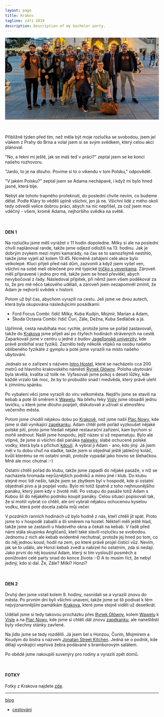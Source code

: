 ```yaml
---
layout: page
title: Krakov
tagline: září 2019
description: Description of my bachelor party.
---
```


![Krakov](images/traveling_2019_Krakov_image.jpg)

&nbsp;

Přibližně týden před tím, než měla být moje rozlučka se svobodou, jsem jel vlakem
z Prahy do Brna a volal jsem si se svým svědkem, který celou akci plánoval.

"No, a řekni mi ještě, jak se máš teď v práci?" zeptal jsem se ke konci našeho rozhovoru.

"Jardo, to je na dlouho. Povíme si to o víkendu v tom Polsku," odpověděl.

"V jakém Polsku?" zeptal jsem se Adama nechápavě, i když mi bylo hned jasné, která bije.

Nebýt ale tohoto trapného prořeknutí, do poslední chvíle nevím, co budeme dělat.
Podle Kláry to věděli úplně všichni, jen já ne. Všichni lidé z mého okolí tedy
odvedli velice dobrou práci, abych na nic nepřišel, za což jsem moc vděčný -
všem, kromě Adama, nejhoršího svědka na světě.

&nbsp;

#### DEN 1

Na rozlučku jsme měli vyrážet v 11 hodin dopoledne. Milky si ale na poslední chvíli
naplánoval rande, takže jsme odjezd odložili na 13. hodinu. Jak je dobrým zvykem
mezi mými kamarády, na čas se to samozřejmě nestihlo, takže jsme vyjeli až
kolem 13:45. Nicméně zahájení celé akce bylo velkolepé. Kluci přijeli před náš
dům, zazvonili a když jsem vyšel ven, všichni na sobě meli oblečené pro mě
typické [tričko s veverkama](https://www.bastard.cz/potisky/veverky/). Zároveň
měli připravené i jedno pro mě, takže jsem se hned převlékl, abych nevybočoval z řady.
Následoval přípitek, při němž jsem všem poděkoval za to, že pro mě něco takového
udělali, a zároveň jsem nezapomněl zmínit, že Adam je nejhorší svědek v historii.

Potom už byl čas, abychom vyrazili na cestu. Jeli jsme ve dvou autech, která byla
okupována následujícími posádkami:

- Ford Focus Combi: řidič Milky, Kuba Kudýn, Mojmír, Marian a Adam,
- Škoda Octavia Combi: řidič Čuri, Zále, Dežna, Kuba Sedláček a já.

Upřímně, cesta neubíhala moc rychle, protože jsme se pořád zastavovali, takže
do [Krakova](https://cs.wikipedia.org/wiki/Krakov) jsme přijeli asi po čtyřech
hodinách strávených na cestě. Zaparkovali jsme v centru u jedné z budov
[Jagellonské univerzity](https://en.uj.edu.pl/en_GB/start),
kde právě probíhal sraz fyziků. Zaznělo tedy několik vtípků na osobu našeho
oblíbeného fyzikáře z gymplu a poté jsme vyrazili na místo našeho ubytování.

Jednalo se o zařízení s názvem [Intro Hostel](https://www.booking.com/hotel/pl/intro-hostel-krakow.cs.html),
které se nacházelo cca 200 metrů od hlavního krakovského náměstí [Rynek Główny](https://cs.wikipedia.org/wiki/Krakovsk%C3%BD_rynek).
Poloha ubytování byla skvělá, kvalita už tolik ne. Vyfasovali jsme pokoj s deseti
lůžky, kde každé vrzalo tak moc, že by to probudilo snad i medvěda, který právě
ulehl k zimnímu spánku.

Po vybalení věcí jsme vyrazili do víru velkoměsta. Nejdřív jsme se stavili na kebab
a poté šli směrem k [Wawelu](https://cs.wikipedia.org/wiki/Wawel). Na břehu řeky
[Visly](https://cs.wikipedia.org/wiki/Visla) jsme obsadili jednu lavičku, u které
jsme dlouho popíjeli, diskutovali a užívali si atmosféru večerního města.

Potom jsme chodili nějakou dobu po [Krakově](https://cs.wikipedia.org/wiki/Krakov),
než jsme našli [Plac Nowy](https://pl.wikipedia.org/wiki/Plac_Nowy_w_Krakowie), kde
jsme si dali vynikající [zapékanku](https://cs.wikipedia.org/wiki/Zap%C3%A9kanka).
Adam chtěl poté pořád vyzkoušet nějaké polské pití, proto jsme hledali nějaké
restaurační zařízení, kam bychom si mohli sednout. Našli jsme hospodu, jejíž
název si už nepamatuju. Bylo ale vtipné, že jsme si všichni dali panáka
[nalewky](https://en.wikipedia.org/wiki/Soplica), slabé ochucené polské vodky, která
byla s příchutí [kdoulí](https://cs.wikipedia.org/wiki/Kdoulo%C5%88_obecn%C3%A1).
A vybral ji Adam - ano, kdo jiný. Já jsem měl v tu dobu chuť na sladké, takže jsem si objednal
ještě jablečný koláč, kvůli kterému se mi ostatní smáli, protože vypadal jako
hovno se šlehačkou. Mně ale moc chutnal :-)

Ostatní chtěli pořád do klubu, takže jsme zapadli do nějaké pasáže, v níž se
nacházela hromada nejrůznějších podniků a mimo jiné i klub. Do klubu stejně moc lidí nešlo,
takže jsem se zbytkem byl v hospodě, kde si ostatní objednali pivo a já popíjel vodu.
Bylo mi totiž špatně z toho nejhnusnějšího panáku, který jsem kdy v životě měl.
Po vstupu do pasáže totiž Adam s Kubou šli do nějakého podniku koupit panáky.
Celou situaci popisovali tak, že si mohli vybrat co chtěli, ale oni vybrali nějakou
ochucenou kyselou vodku, která poté docela zabila můj večer.

V pozdních ranních hodinách už bylo hodně z nás, kteří chtěli jít spát. Proto jsme
to v hospodě zabalili a šli směrem na hostel. Někteří měli ještě hlad, takže jsme se
zastavili u hladového okna a čekali na kebab. V řadě před námi
stála skupinka Angličanů, kteří také slavili rozlučku se svobodou. Jednomu z nich
ale kebab evidentně nechutnal, protože jej hned po tom, co do něj jednou kousl,
hodil na zem, po které právě projel čistící vůz. Nevím, jak se to událo, ale
Honzi kebab zvedl a nabízel ho ostatním, zda si nedají. Jako první do něj
kousnul Adam, který si tím vysloužil posměch a ponižování celé party snad do konce
života :-D A to musím říct, že nebyl jediný, kdo si dal. Že, Zále? Milki? Honzi?

&nbsp;

#### DEN 2

Druhý den jsme vstali kolem 9. hodiny, nasnídali se a vyrazili znovu do města.
Po prvním dni byli všichni unavení, takže jsme se šli podívat k těm nejvýznamnějším
památkám [Krakova](https://cs.wikipedia.org/wiki/Krakov), které jsme stejně viděli
už desetkrát.

Udělali jsme si tedy takovou procházku přes
[Rynek Główny](https://cs.wikipedia.org/wiki/Krakovsk%C3%BD_rynek), kolem
[Wawelu](https://cs.wikipedia.org/wiki/Wawel) k [Visle](https://cs.wikipedia.org/wiki/Visla)
a na [Plac Nowy](https://pl.wikipedia.org/wiki/Plac_Nowy_w_Krakowie), kde jsme
si chtěli dát znovu [zapékanku](https://cs.wikipedia.org/wiki/Zap%C3%A9kanka), ale
naneštěstí byly všechny stánky zavřené.

Na jídlo jsme se tedy rozdělili. Já jsem šel s Honzou, Čurim, Mojmírem a Koudym
do bistra s názvem [Jonatan Street Kitchen](https://www.krakowfoodie.pl/en/2019/07/nowe-zeberka-w-krakowie-czyli-jonatan-street-kitchen/).
Jedná se o podnik, kde dělají vynikající vepřová žebra podávané s bramborovým salátem.

Po obědě jsme nakoupili suvenýry pro rodiny a vyrazili zpět domů.

&nbsp;

#### FOTKY

Fotky z Krakova najdete [zde](https://www.dropbox.com/sh/dn8ow32yr074e06/AADcYLQUbOa-X_DYaatSyy5la?dl=0).

---

[blog](../index.html)
- [cestování](traveling_content.html)
